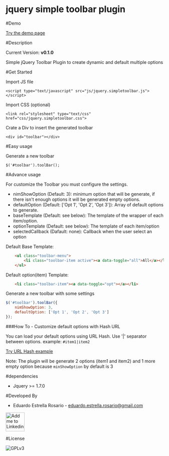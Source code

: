 # jquery simple toolbar plugin

#Demo

[Try the demo page](https://eduardoestrella.github.io/jquery-simple-toolbar-plugin/)

#Description

Current Version: **v0.1.0**

Simple jQuery Toolbar Plugin to create dynamic and default multiple options

#Get Started

Import JS file

    <script type="text/javascript" src="js/jquery.simpletoolbar.js"></script>

Import CSS (optional)

    <link rel="stylesheet" type="text/css" href="css/jquery.simpletoolbar.css">

Crate a Div to insert the generated toolbar

    <div id="toolbar"></div>

#Easy usage

Generate a new toolbar 

    $('#toolbar').toolBar();


#Advance usage

For customize the Toolbar you must configure the settings.

* nimShowOption (Default: 3): minimum option that will be generate, if there isn't enough options it will be generated empty options. 
* defaultOption (Default: ['Opt 1', 'Opt 2', 'Opt 3']): Array of default options to generate.
* baseTemplate (Default: see below): The template of the wrapper of each item/option.
* optionTemplate (Default: see below): The template of each item/option
* selectedCallback (Dafault: none): Callback when the user select an option

Default Base Template:
````html
    <ul class="toolbar-menu">
        <li class="toolbar-item active"><a data-toggle="all">All</a></li>
    </ul>
````
Default option(item) Template:
````html
    <li class="toolbar-item"><a data-toggle="opt"></a></li>   
````

Generate a new toolbar with some settings

````javascript
$('#toolbar').toolBar({
    nimShowOption: 3,
    defaultOption: ['Opt 1', 'Opt 2', 'Opt 3']     
});
````

###How To - Customize default options with Hash URL 

You can load your default options using URL Hash. Use '|' separator between options. example: `#item1|item2`

[Try URL Hash example](https://eduardoestrella.github.io/jquery-simple-toolbar-plugin/#item1|item2)

Note: The plugin will be generate 2 options (item1 and item2) and 1 more empty option because `minShowOption` by default is 3

#dependencies

* Jquery >= 1.7.0

#Developed By 

* Eduardo Estrella Rosario - <eduardo.estrella.rosario@gmail.com>

<a href="https://www.linkedin.com/in/eduardoestrella">
  <img alt="Add me to Linkedin" src="https://image.freepik.com/iconos-gratis/boton-del-logotipo-linkedin_318-84979.png" height="60" width="60"/>
</a>


#License

![GPLv3](https://upload.wikimedia.org/wikipedia/commons/thumb/9/93/GPLv3_Logo.svg/200px-GPLv3_Logo.svg.png)